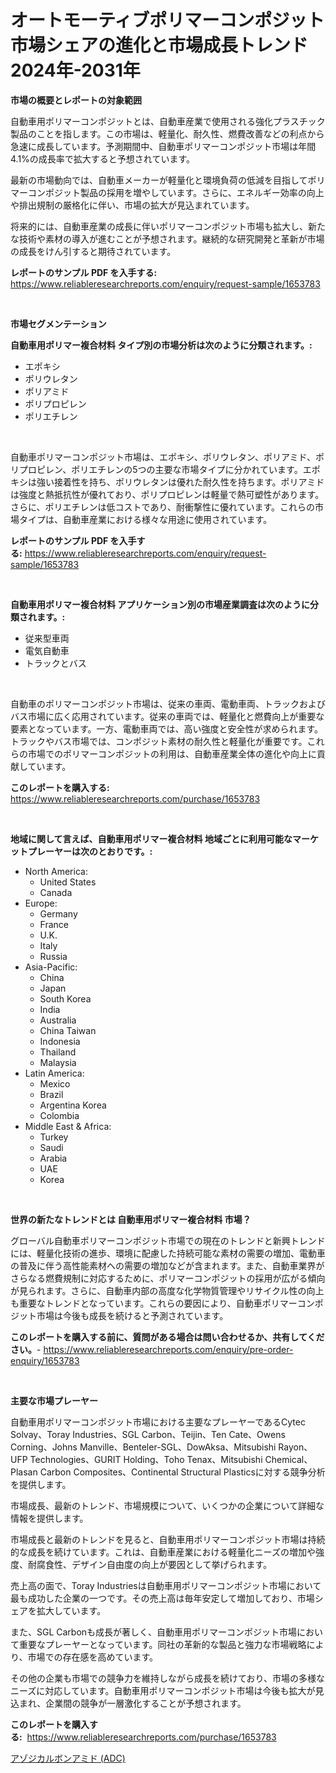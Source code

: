 <p><h1>オートモーティブポリマーコンポジット市場シェアの進化と市場成長トレンド 2024年-2031年</h1></p><p><strong>市場の概要とレポートの対象範囲</strong></p>
<p><p>自動車用ポリマーコンポジットとは、自動車産業で使用される強化プラスチック製品のことを指します。この市場は、軽量化、耐久性、燃費改善などの利点から急速に成長しています。予測期間中、自動車ポリマーコンポジット市場は年間4.1%の成長率で拡大すると予想されています。</p><p>最新の市場動向では、自動車メーカーが軽量化と環境負荷の低減を目指してポリマーコンポジット製品の採用を増やしています。さらに、エネルギー効率の向上や排出規制の厳格化に伴い、市場の拡大が見込まれています。</p><p>将来的には、自動車産業の成長に伴いポリマーコンポジット市場も拡大し、新たな技術や素材の導入が進むことが予想されます。継続的な研究開発と革新が市場の成長をけん引すると期待されています。</p></p>
<p><strong>レポートのサンプル PDF を入手する:</strong> <a href="https://www.reliableresearchreports.com/enquiry/request-sample/1653783">https://www.reliableresearchreports.com/enquiry/request-sample/1653783</a></p>
<p>&nbsp;</p>
<p><strong>市場セグメンテーション</strong></p>
<p><strong>自動車用ポリマー複合材料 タイプ別の市場分析は次のように分類されます。:</strong></p>
<p><ul><li>エポキシ</li><li>ポリウレタン</li><li>ポリアミド</li><li>ポリプロピレン</li><li>ポリエチレン</li></ul></p>
<p>&nbsp;</p>
<p><p>自動車ポリマーコンポジット市場は、エポキシ、ポリウレタン、ポリアミド、ポリプロピレン、ポリエチレンの5つの主要な市場タイプに分かれています。エポキシは強い接着性を持ち、ポリウレタンは優れた耐久性を持ちます。ポリアミドは強度と熱抵抗性が優れており、ポリプロピレンは軽量で熱可塑性があります。さらに、ポリエチレンは低コストであり、耐衝撃性に優れています。これらの市場タイプは、自動車産業における様々な用途に使用されています。</p></p>
<p><strong>レポートのサンプル PDF を入手する:</strong>&nbsp;<a href="https://www.reliableresearchreports.com/enquiry/request-sample/1653783">https://www.reliableresearchreports.com/enquiry/request-sample/1653783</a></p>
<p>&nbsp;</p>
<p><strong> 自動車用ポリマー複合材料 アプリケーション別の市場産業調査は次のように分類されます。:</strong></p>
<p><ul><li>従来型車両</li><li>電気自動車</li><li>トラックとバス</li></ul></p>
<p>&nbsp;</p>
<p><p>自動車のポリマーコンポジット市場は、従来の車両、電動車両、トラックおよびバス市場に広く応用されています。従来の車両では、軽量化と燃費向上が重要な要素となっています。一方、電動車両では、高い強度と安全性が求められます。トラックやバス市場では、コンポジット素材の耐久性と軽量化が重要です。これらの市場でのポリマーコンポジットの利用は、自動車産業全体の進化や向上に貢献しています。</p></p>
<p><strong>このレポートを購入する:</strong>&nbsp; <a href="https://www.reliableresearchreports.com/purchase/1653783">https://www.reliableresearchreports.com/purchase/1653783</a></p>
<p>&nbsp;</p>
<p><strong>地域に関して言えば、自動車用ポリマー複合材料 地域ごとに利用可能なマーケットプレーヤーは次のとおりです。:</strong></p>
<p><ul>
    <li>
        North America:
        <ul>
            <li>United States</li>
            <li>Canada</li>
        </ul>
    </li>
    <li>
        Europe:
        <ul>
            <li>Germany</li>
            <li>France</li>
            <li>U.K.</li>
            <li>Italy</li>
            <li>Russia</li>
        </ul>
    </li>
    <li>
        Asia-Pacific:
        <ul>
            <li>China</li>
            <li>Japan</li>
            <li>South Korea</li>
            <li>India</li>
            <li>Australia</li>
            <li>China Taiwan</li>
            <li>Indonesia</li>
            <li>Thailand</li>
            <li>Malaysia</li>
        </ul>
    </li>
    <li>
        Latin America:
        <ul>
            <li>Mexico</li>
            <li>Brazil</li>
            <li>Argentina Korea</li>
            <li>Colombia</li>
        </ul>
    </li>
    <li>
        Middle East & Africa:
        <ul>
            <li>Turkey</li>
            <li>Saudi</li>
            <li>Arabia</li>
            <li>UAE</li>
            <li>Korea</li>
        </ul>
    </li>
    </ul></p>
<p>&nbsp;</p>
<p><strong>世界の新たなトレンドとは 自動車用ポリマー複合材料 市場？</strong></p>
<p><p>グローバル自動車ポリマーコンポジット市場での現在のトレンドと新興トレンドには、軽量化技術の進歩、環境に配慮した持続可能な素材の需要の増加、電動車の普及に伴う高性能素材への需要の増加などが含まれます。また、自動車業界がさらなる燃費規制に対応するために、ポリマーコンポジットの採用が広がる傾向が見られます。さらに、自動車内部の高度な化学物質管理やリサイクル性の向上も重要なトレンドとなっています。これらの要因により、自動車ポリマーコンポジット市場は今後も成長を続けると予測されています。</p></p>
<p><strong>このレポートを購入する前に、質問がある場合は問い合わせるか、共有してください。</strong>- <a href="https://www.reliableresearchreports.com/enquiry/pre-order-enquiry/1653783">https://www.reliableresearchreports.com/enquiry/pre-order-enquiry/1653783</a></p>
<p>&nbsp;</p>
<p><strong>主要な市場プレーヤー</strong></p>
<p><p>自動車用ポリマーコンポジット市場における主要なプレーヤーであるCytec Solvay、Toray Industries、SGL Carbon、Teijin、Ten Cate、Owens Corning、Johns Manville、Benteler-SGL、DowAksa、Mitsubishi Rayon、UFP Technologies、GURIT Holding、Toho Tenax、Mitsubishi Chemical、Plasan Carbon Composites、Continental Structural Plasticsに対する競争分析を提供します。 </p><p>市場成長、最新のトレンド、市場規模について、いくつかの企業について詳細な情報を提供します。</p><p>市場成長と最新のトレンドを見ると、自動車用ポリマーコンポジット市場は持続的な成長を続けています。これは、自動車産業における軽量化ニーズの増加や強度、耐腐食性、デザイン自由度の向上が要因として挙げられます。</p><p>売上高の面で、Toray Industriesは自動車用ポリマーコンポジット市場において最も成功した企業の一つです。その売上高は毎年安定して増加しており、市場シェアを拡大しています。</p><p>また、SGL Carbonも成長が著しく、自動車用ポリマーコンポジット市場において重要なプレーヤーとなっています。同社の革新的な製品と強力な市場戦略により、市場での存在感を高めています。</p><p>その他の企業も市場での競争力を維持しながら成長を続けており、市場の多様なニーズに対応しています。自動車用ポリマーコンポジット市場は今後も拡大が見込まれ、企業間の競争が一層激化することが予想されます。</p></p>
<p><strong>このレポートを購入する:</strong>&nbsp;&nbsp;<a href="https://www.reliableresearchreports.com/purchase/1653783">https://www.reliableresearchreports.com/purchase/1653783</a></p>
<p><p><a href="https://github.com/one-cool-chick/Market-Research-Report-List-1/blob/main/193962711005.md">アゾジカルボンアミド (ADC)</a></p></p>